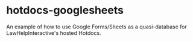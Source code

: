 # hotdocs-googlesheets
An example of how to use Google Forms/Sheets as a quasi-database for LawHelpInteractive's hosted Hotdocs.
